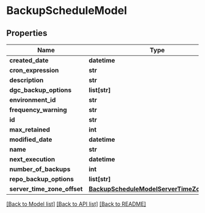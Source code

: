 # BackupScheduleModel

## Properties
Name | Type | Description | Notes
------------ | ------------- | ------------- | -------------
**created_date** | **datetime** |  | [optional] 
**cron_expression** | **str** |  | [optional] 
**description** | **str** |  | [optional] 
**dgc_backup_options** | **list[str]** |  | [optional] 
**environment_id** | **str** |  | [optional] 
**frequency_warning** | **str** |  | [optional] 
**id** | **str** |  | [optional] 
**max_retained** | **int** |  | [optional] 
**modified_date** | **datetime** |  | [optional] 
**name** | **str** |  | [optional] 
**next_execution** | **datetime** |  | [optional] 
**number_of_backups** | **int** |  | [optional] 
**repo_backup_options** | **list[str]** |  | [optional] 
**server_time_zone_offset** | [**BackupScheduleModelServerTimeZoneOffset**](BackupScheduleModelServerTimeZoneOffset.md) |  | [optional] 

[[Back to Model list]](../README.md#documentation-for-models) [[Back to API list]](../README.md#documentation-for-api-endpoints) [[Back to README]](../README.md)

